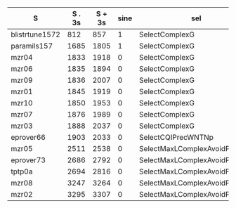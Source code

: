 

| S 	| S . 3s 	| S + 3s 	| sine 	| sel 	| splcl 	| tord_const 	| simparamod 	| tord_weight 	| defcnf 	| presat 	| der 	| splaggr 	| tord_prec 	| forwardcntxtsr 	| srd 	| tord 	| fwdemod 	| condense
| - 	| -	| - | - 	| - 	| - 	| - 	| - 	| - 	| - 	| - 	| - 	| - 	| - 	| - 	| - 	| - 	| - 	| -
| blistrtune1572 	| 812 	| 857 	| 1 	| SelectComplexG 	| 0 	| 0 	| oriented 	| arity 	| 1 	| 0 	| agg 	| 1 	| arity 	| 1 	| 1 	| KBO6 	| 1 	| 0
| paramils157 	| 1685 	| 1805 	| 1 	| SelectComplexG 	| 0 	| 0 	| normal 	| arity 	| 1 	| 0 	| agg 	| 1 	| invfreq 	| 1 	| 1 	| LPO4 	| 1 	| 0
| mzr04 	| 1833 	| 1918 	| 0 	| SelectComplexG 	| 0 	| 0 	| oriented 	| arity 	| 1 	| 0 	| agg 	| 0 	| arity 	| 0 	| 0 	| Auto 	| 1 	| 0
| mzr06 	| 1835 	| 1894 	| 0 	| SelectComplexG 	| 4 	| 0 	| normal 	| arity 	| 1 	| 0 	| agg 	| 0 	| invfreqconstmin 	| 0 	| 1 	| Auto 	| 1 	| 0
| mzr09 	| 1836 	| 2007 	| 0 	| SelectComplexG 	| 4 	| 0 	| normal 	| arity 	| 1 	| 0 	| agg 	| 1 	| invfreqconstmin 	| 1 	| 1 	| LPO4 	| 1 	| 0
| mzr01 	| 1845 	| 1919 	| 0 	| SelectComplexG 	| 4 	| 0 	| normal 	| arity 	| 1 	| 0 	| agg 	| 0 	| invfreqconstmin 	| 1 	| 0 	| KBO6 	| 1 	| 0
| mzr10 	| 1850 	| 1953 	| 0 	| SelectComplexG 	| 4 	| 1 	| normal 	| invfreqrank 	| 1 	| 0 	| agg 	| 1 	| invfreq 	| 0 	| 0 	| LPO4 	| 1 	| 0
| mzr07 	| 1876 	| 1989 	| 0 	| SelectComplexG 	| 0 	| 0 	| normal 	| arity 	| 1 	| 0 	| agg 	| 0 	| arity 	| 1 	| 1 	| LPO4 	| 1 	| 0
| mzr03 	| 1888 	| 2037 	| 0 	| SelectComplexG 	| 0 	| 0 	| normal 	| arity 	| 1 	| 0 	| agg 	| 0 	| invfreqconstmin 	| 1 	| 0 	| Auto 	| 1 	| 0
| eprover66 	| 1903 	| 2033 	| 0 	| SelectCQIPrecWNTNp 	| 0 	| 1 	| normal 	| invfreqrank 	| 0 	| 1 	| stragg 	| 0 	| invfreq 	| 0 	| 0 	| KBO6 	| 1 	| 0
| mzr05 	| 2511 	| 2538 	| 0 	| SelectMaxLComplexAvoidPosPred 	| 0 	| 1 	| normal 	| invfreqrank 	| 1 	| 0 	| agg 	| 0 	| invfreq 	| 1 	| 1 	| LPO4 	| 1 	| 0
| eprover73 	| 2686 	| 2792 	| 0 	| SelectMaxLComplexAvoidPosPred 	| 0 	| 1 	| normal 	| invfreqrank 	| 0 	| 1 	| stragg 	| 0 	| invfreq 	| 0 	| 0 	| KBO6 	| 1 	| 0
| tptp0a 	| 2694 	| 2816 	| 0 	| SelectMaxLComplexAvoidPosPred 	| 0 	| 1 	| normal 	| invfreqrank 	| 0 	| 1 	| stragg 	| 0 	| invfreq 	| 0 	| 0 	| KBO6 	| 1 	| 0
| mzr08 	| 3247 	| 3264 	| 0 	| SelectMaxLComplexAvoidPosPred 	| 0 	| 1 	| normal 	| invfreqrank 	| 1 	| 0 	| agg 	| 1 	| invfreq 	| 1 	| 1 	| LPO4 	| 1 	| 0
| mzr02 	| 3295 	| 3307 	| 0 	| SelectMaxLComplexAvoidPosPred 	| 0 	| 1 	| normal 	| invfreqrank 	| 1 	| 0 	| agg 	| 1 	| invfreq 	| 1 	| 0 	| KBO6 	| 1 	| 0

